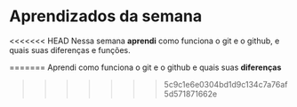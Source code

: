 # Aprendizados da semana
<<<<<<< HEAD
  Nessa semana **aprendi** como funciona o git e o github, e quais suas diferenças e funções.
  
=======
  Aprendi como funciona o git e o github e quais suas **diferenças**
>>>>>>> 5c9c1e6e0304bd1d9c134c7a76af5d571871662e
